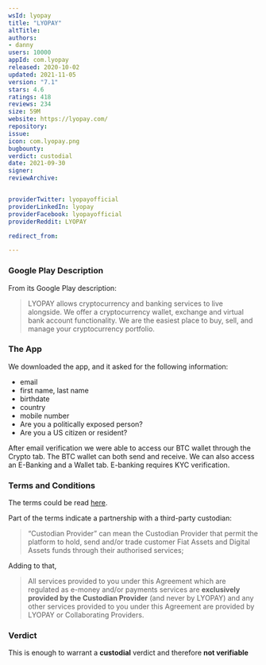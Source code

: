 ```yaml
---
wsId: lyopay
title: "LYOPAY"
altTitle: 
authors:
- danny
users: 10000
appId: com.lyopay
released: 2020-10-02
updated: 2021-11-05
version: "7.1"
stars: 4.6
ratings: 418
reviews: 234
size: 59M
website: https://lyopay.com/
repository: 
issue: 
icon: com.lyopay.png
bugbounty: 
verdict: custodial
date: 2021-09-30
signer: 
reviewArchive:


providerTwitter: lyopayofficial
providerLinkedIn: lyopay
providerFacebook: lyopayofficial
providerReddit: LYOPAY

redirect_from:

---
```



### Google Play Description

From its Google Play description: 

> LYOPAY allows cryptocurrency and banking services to live alongside. We offer a cryptocurrency wallet, exchange and virtual bank account functionality. We are the easiest place to buy, sell, and manage your cryptocurrency portfolio.

### The App

We downloaded the app, and it asked for the following information:

- email
- first name, last name 
- birthdate
- country
- mobile number
- Are you a politically exposed person?
- Are you a US citizen or resident?

After email verification we were able to access our BTC wallet through the Crypto tab. The BTC wallet can both send and receive. We can also access an E-Banking and a Wallet tab. E-banking requires KYC verification. 

### Terms and Conditions

The terms could be read [here](https://lyopay.com/terms-conditions). 

Part of the terms indicate a partnership with a third-party custodian:

> “Custodian Provider” can mean the Custodian Provider that permit the platform to hold, send and/or trade customer Fiat Assets and Digital Assets funds through their authorised services;

Adding to that, 

> All services provided to you under this Agreement which are regulated as e-money and/or payments services are **exclusively provided by the Custodian Provider** (and never by LYOPAY) and any other services provided to you under this Agreement are provided by LYOPAY or Collaborating Providers.

### Verdict

This is enough to warrant a **custodial** verdict and therefore **not verifiable**
